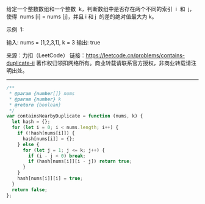 给定一个整数数组和一个整数  k，判断数组中是否存在两个不同的索引  i  和  j，使得  nums [i] = nums [j]，并且 i 和 j  的差的绝对值最大为 k。

示例  1:

输入: nums = [1,2,3,1], k = 3
输出: true

来源：力扣（LeetCode）
链接：https://leetcode.cn/problems/contains-duplicate-ii
著作权归领扣网络所有。商业转载请联系官方授权，非商业转载请注明出处。

---

```javascript
/**
 * @param {number[]} nums
 * @param {number} k
 * @return {boolean}
 */
var containsNearbyDuplicate = function (nums, k) {
  let hash = {};
  for (let i = 0; i < nums.length; i++) {
    if (!hash[nums[i]]) {
      hash[nums[i]] = {};
    } else {
      for (let j = 1; j <= k; j++) {
        if (i - j < 0) break;
        if (hash[nums[i]][i - j]) return true;
      }
    }
    hash[nums[i]][i] = true;
  }
  return false;
};
```
